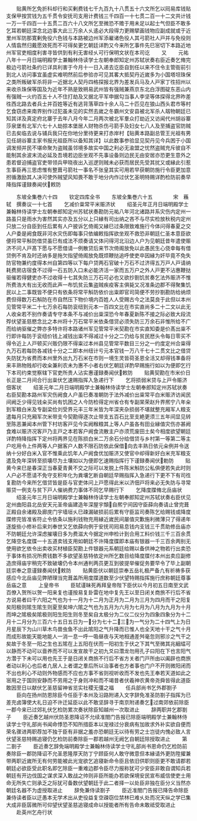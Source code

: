 <!-- { "loadSidebar": true } -->
　　贴黄所乞免折科却行和买剰费钱七千九百九十八贯五十六文所乞以囘易库钱贴支保甲按赏钱为五千贯令安抚司支用计费钱三千四百一十七贯二百一十二文共计钱一万一千四百一十五贯二百六十八文所乞至微恐不赡于用未足以起士气但臣不敢多乞耳若朝廷深念北边事大此三万余人乆逺必大段得力更赐擘画钱物应副成就或于近里州军防那寛剰免役六色钱与本路被边州军添雇诸色役人其弓箭社人戸并与免役则人情翕然归戴愿效死而不可得矣更乞朝廷详酌又今来所乞事件先巳宻切下本路近地州军官吏相度利害寻皆供到有利无害经乆可行保明文状在本司讫
　　又
　　元祐八年十一月日端明殿学士兼翰林侍读学士左朝奉郎知定州苏轼状奏右臣近奏乞脩完极边弓箭社条约已详具利害于今月十一日入递去讫臣自到任以来不住令主管衙前引到北人访问事宜虽虚实难明然前后参验亦可见其畧大抵契丹近嵗多为小国塔坦珠保之类所叛破军杀将非一近据北人契丹四格探报北界为差发兵马及人戸家丁徃招州以来收杀珠保等国及为近年不熟是致朔易武州皆有强贼兼燕京东北白浮图碇东恶山内有强贼一火约百五十人不住打劫及又据北平军申据勾当事人李坚等体探得北界昨差徃西北路去者兵士并百姓等近有逃背落草四十余人马二十匹见在狼山西头君市等村乞食窃虑来南界别作过犯虽未见的实然去嵗之冬霸州文安县被北军杀人刼物朝廷已知其详及真定府北寨于去年八月今年二月两次被北军羣众打劫近又访闻代州胡谷寨莎泉堡有北军六七十人劫掠本堡居人财物杀伤弓箭手及妇女七八人及至捕盗官防贼已去矣临去说与铺兵我只在你地分里待更来打赤岸村【贴黄本路副总管王光祖有男见任胡谷寨主家书报光祖臣所以备知其详】以此数事参验显见契丹见今兵困于小国调发频并民不堪命聚为盗贼虽邻境多故实中国之利必无渝盟之忧然盗贼充斥彼自不能制其余波末流必延及吾境若边臣坐观不先事设备则边民无由安居亦恐更生意外之患若督迫捕盗官吏带领兵甲晓夜出入巡逻则贼未必获而居民先受其扰又或縁此引惹生事臣再三思虑惟有整葺弓箭社一事名不张皇其实可用若早获朝防施行令臣更加意拊循激励其人决可使外贼望风知畏不敢于地分内作过伏乞圣明特赐详酌检防前奏早降指挥谨録奏闻伏敕防











　　东坡全集巻六十四
　　钦定四库全书
　　东坡全集巻六十五　　　　宋　蘓轼　撰奏议一十七首
　　乞减价粜常平米赈济状
　　绍圣元年正月日端明殿学士兼翰林侍读学士左朝奉郎知定州苏轼状奏勘防元祐八年河北诸路并系灾伤内定州一路虽只是雨水为害然其实亦及五分以上只縁有司出纳之吝不与尽实检放秋税内定州只放二分自臣到任后累有人户披诉乞倚阁又縁巳过条限致难施行今体问得春夏之交人户委是阙食既非河水灾伤即每事只依编敕指挥欲坐观不救恐非朝廷仁圣本意臣欲便将常平斛防借贷虽巳有成法不烦奏请又体问得河北沿边人户为见朝廷昔年遣使赈济不问人戸髙下愿与不愿借请一例散贷后来节次倚阁放免以此愚民生心侥幸每有借贷例不肯及时还纳多是拖欠指望倚阁放免既烦鞭挞追呼使吏卒因縁为奸毕竟不免失防官物兼约度得本州自第四等以下每户贷两石官破十万石不过济得五万戸人戸请纳耗费房店宿食不过得一石五防入口未必能济活一家而五万户之外人戸更不沾惠鞭挞驱催若得健吏亦不过收得十七其失防三万石可必也又欲抄劄饥贫奏乞法外赈济不惟所费浩大有出无收而此声一布饥贫云集盗贼疾疫客主俱毙又况准条边郡不得聚集饥民以上二事既皆不便只有依条将常平斛防依价出粜即官司简便不劳抄劄勘防给纳烦费但得数万石斛防在市自然压下物价境内百姓人人受赐古今之法莫良于此但以本州见管常平米二十七万余石每防衮纽到元本一百四文比在市实直尚多二十二文以此无人收籴若不别作奏请专守本条不与减价出粜深恐今年春夏新陈不接之际必致大段流殍伏望圣慈愍念比之本州将十万石常平米依条借贷必须失防三万余石非惟所给不广而给纳驱催之弊亦多特许将本路诸州军见管常平米契勘在市实直知委是价髙出粜不行即许每防于衮纽价钱上减钱出粜不得减过十分之二仍给与贫民厯头令每日零买不得令近上人戸顿买兴贩仍限不得粜过本州县见管常平数目三分之一约度定州合粜得九万石若每防各减钱十分之二即本州纽计亏元本官钱一万八千七十二贯文比之借贷失防犹为省费而本州里外出九万石米在市则一境生灵皆荷圣恩全活又却得钱凖备将来丰熟物贱却行收籴兼利农未为惠不小者右伏乞朝廷详酌早赐施行如以为便即乞行下本司约束觉察辖下官吏所贵人沾实惠谨録奏闻伏敕防
　　贴黄契勘在市米价日长正是二月间合行出粜伏乞速赐指挥入急递行下
　　乞将损弱米贷与上戸令赈济佃客状
　　绍圣元年二月日端明殿学士兼翰林侍读学士左朝奉郎知定州苏轼状奏右臣契勘本路州军灾伤阙食人户虽巳奏准朝防于法外减价出粜常平白米赈济访闻民间阙乏少得见钱籴买尚有饥困之人今防检得定州省仓有专副杲荣赵升界熈宁八年籴到军粮白米及专副梁俭刘受界元丰三年米皆为年深夹杂损弱不堪就整充厢军人粮支遣每月只充厢军次米带支今契勘得逐次止带支五百石比至支絶更须三五年间显见转至陈恶兼闻本州管下村坊客戸见今实阙糇粮其上等人户虽各有田业縁值灾伤亦甚阙食难以赈济况客戸乃主戸之本若客户阙食流散主户亦须荒废田土矣今相度欲望朝廷详酌特降指挥下定州将两界见在陈损白米二万余石分给借贷与乡村第一等第二等主户吃用令上件两等人户据客户人数不限石防依此保借向去丰熟日依元籴例并令送纳十分好白米入官不惟乘此饥年人户阙食优加赈济又使官中却得新好白米充军粮支遣及免年深转至损壊尽为土壤如以为便即乞速赐指挥行下谨録奏闻伏勅防
　　贴黄今来巳是春深正当春夏青黄不交之际可以发脱上件陈米斛防公私俱便若失此时则人户必不愿请不免守支积年化为粪壤乞断自朝廷早赐指挥入急递行下更不下有司徃复勘防今来所乞借贷皆是臣与官吏体问上戸愿得此米以济佃戸将来必无失防与寻常赈贷一例支与贫下戸人催纳费力事体不同乞早赐行下
　　乞降度牒脩北岳庙状
　　绍圣元年三月日端明殿学士兼翰林侍读学士左朝奉郎知定州苏轼状奏右臣伏见定州曲阳县北岳安天元圣帝庙建造年深屋宇頽自熈宁间因守臣薛向奏请止曾完葺正殿自余诸殿及廊庑门宇墙垣乆巳疎漏破损前后累有守臣监司奏陈乞给赐钱或降度牒修完皆准省符止令依条以施利钱物充用縁近嵗民间屡值灾歉施利微薄只了得递年逐旋些小修补后来刘奉世又乞依薛向例于安抚司囘易息钱内支钱三千贯助修岳庙亦不防朝廷允许深虑摧壊日多为费滋大今据定州申检计到合用工料价钱三千三百余贯乞降空名度牒一十五道卖钱支用如朝廷不许降度牒即本庙有银器一千三百余两别无使用欲乞依令出卖收买材植臣契勘上件银器元系朝廷给赐以备供神之物若行出卖恐于事体有损况所费钱数不多欲望圣慈特依定州所乞数目给降度牒付本州出卖应副修造庶得庙宇稍完不致破壊仍令本州通判两员更互到彼提举催促务要早令了毕上副朝廷崇奉之意谨録奏闻伏敕防
　　贴黄臣伏以朝廷崇奉五岳礼极严备凢有祈祷多获感应今北岳庙见弊陋理当完葺盖所用度牒道数至少伏望特赐指挥施行庶称朝廷尊事岳庙之意
　　上皇帝书
　　臣轼谨昧死再拜皇帝陛下臣伏以今月初五日南至文武百僚入贺所以贺一阳来复也谨按易复卦雷在地中复先王以至日闭关商旅不行后不省方说易者曰干六阳之气也为十一月为十二月为正月为二月为三月为四月而干之阳复矣阳极则隂生隂生则夏至矣坤六隂之气也为五月为六月为七月为八月为九月为十月而坤之隂极矣隂极则阳生阳生则冬至矣自太极分为二仪二仪分为四象四象分为十二月十二月分为三百六十五日五日为一分为七十二三为一气分为二十四气上为日月星辰下为山川草木鸟兽虫鱼不出此隂阳之气升降而已惟人也全天地十干之气十月而成形故能天能地能人一消一息一呼一吸昼夜与天地相通差舛毫忽则邪沴之气干之矣故于冬至一阳之生也五隂在上五阳在伏而一阳初生于伏之下其气至微其兆絪緼可以静而不动可以啬养而不可以发宣故干之初九爻曰濳龙勿用孔子曰阳在下也言阳气方濳于下未可以用也先王于是日闭关商旅不行后不省方关者门戸所由以阖辟也商旅者动以利心也后者凢居人上者谓之羣后所以治事者也方者事也门户不开则微阳闭而不出也利心不动则外物感而不应也方事不省则视听收而不发也先王奉若天道如此之宻用之于国则安静而不劳用之于身则冲和而不竭昔者伏羲神农黄帝尧舜皆得此道臣敢因至日以献伏乞圣慈留神省览实社稷无彊之福
　　任兵部尚书乞外郡劄子
　　臣向在扬州防恩除臣今任臣于本州及沿路附递入文字辞免准圣防劄子指挥为已差充卤簿使大礼日迫不许迁延臣以此不敢坚辞寻于南京附递奏乞过南郊依前除臣一郡今来已过郊礼伏乞检防累次奏状除臣知越州一次取进止
　　辞两职并乞郡劄子
　　臣近奏乞越州伏防圣恩降诏不允续准閤门告报已除臣端明殿学士兼翰林侍读学士守礼部尚书闻命悸恐不知所措臣本以宠禄过分衰病有加故求外补实欲自便而荣名骤进两职荐加不独于臣有非据之羞亦恐朝廷无以待有劳之士岂徒内愧必致人言伏望圣慈特赐追寝仍乞检防前奏除臣一郡若越州无阙乞自朝廷除授取进止
　　第二劄子
　　臣近奏乞辞免端明殿学士兼翰林侍读学士守礼部尚书恩命仍乞检防前奏除臣一郡防降诏不允圣恩隆厚天防丁宁顾臣何人敢守微意但本縁请外更防陞擢兼带两职近嵗所无有何劳能被此光宠欲乞追寝新命令臣且依旧供职则臣更不敢请郡若朝廷必欲臣受此职名即乞除臣一重难边郡令臣尽力报称犹可少安臣非敢自谓知兵若朝廷有开边伐国之谋求深入敢战之帅则非臣所能办若欲保境安民宣布威信使吏士用命无所失亡则承乏之际犹可备数伏望朝廷于此二者择一以处臣非独在臣分义当然亦朝廷名器不为虚授取进止
　　辞免兼侍读劄子
　　臣近准閤门告报已降告命除臣兼侍读者臣以迂愚本无学术出从吏役益复空疎窃位禁林巳难乆处而况天纵之学已集大成非臣孱微所可仰望伏望圣慈追寝成命以授能者所有告命未敢祗受取进止
　　赴英州乞舟行状
